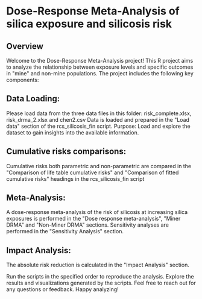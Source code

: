 # Dose-Response Meta-Analysis of silica exposure and silicosis risk 

## Overview
Welcome to the Dose-Response Meta-Analysis project! This R project aims to analyze the relationship between exposure levels and specific outcomes in "mine" and non-mine populations. The project includes the following key components:

## Data Loading:
Please load data from the three data files in this folder: risk_complete.xlsx, risk_drma_2.xlsx and chen2.csv
Data is loaded and prepared in the "Load data" section of the rcs_silicosis_fin script.
Purpose: Load and explore the dataset to gain insights into the available information.

## Cumulative risks comparisons:
Cumulative risks both parametric and non-parametric are compared in the "Comparison of life table cumulative risks" and "Comparison of fitted cumulative risks" headings in the rcs_silicosis_fin script

## Meta-Analysis:
A dose-response meta-analysis of the risk of silicosis at increasing silica exposures is performed in the "Dose response meta-analysis", "Miner DRMA" and "Non-Miner DRMA" sections. 
Sensitivity analyses are performed in the "Sensitivity Analysis" section. 

## Impact Analysis: 
The absolute risk reduction is calculated in the "Impact Analysis" section.

Run the scripts in the specified order to reproduce the analysis.
Explore the results and visualizations generated by the scripts.
Feel free to reach out for any questions or feedback. Happy analyzing!
